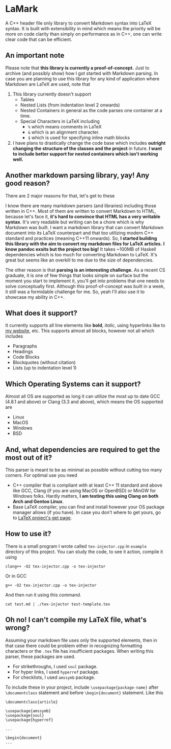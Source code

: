 # LaMark
A C++ header file only library to convert Markdown syntax into LaTeX syntax. It is built with extensibility in mind which means the priority will be more on code clarity than simply on performance as in C++, one can write clear code that can be efficient.

## An important note
Please note that **this library is currently a proof-of-concept.** Just to archive (and possibly show) how I got started with Markdown parsing. In case you are planning to use this library for any kind of application where Markdown are LaTeX are used, note that 
1. This library currently doesn't support
    - Tables
    - Nested Lists (from indentation level 2 onwards)
    - Nested Containers in general as the code parses one container at a time.
    - Special Characters in LaTeX including
        - `%` which means comments in LaTeX 
        - `&` which is an alignment character.
        - `$` which is used for specifying inline math blocks
2. I have plans to drastically change the code base which includes **outright changing the structure of the classes and the project** in future.  **I want to include better support for nested containers which isn't working well.**

## Another markdown parsing library, yay! Any good reason?
There are 2 major reasons for that, let's get to these

I know there are many markdown parsers (and libraries) including those written in C++. Most of them are written to convert Markdown to HTML, because let's face it, **it's hard to convince that HTML has a very writable syntax**. It's very readable but writing can be a chore which is why Markdown was built.
I want a markdown library that can convert Markdown document into its LaTeX counterpart and that too utilizing modern C++ standard and practices (meaning C++11 onwards). So, **I started building this library with the aim to convert my markdown files for LaTeX articles.** 
**I know pandoc exsits but the project too big!** It takes ~100MB of Haskell dependencies which is too much for converting Markdown to LaTeX. It's great but seems like an overkill to me due to the size of dependencies.

The other reason is that **parsing is an interesting challenge.** As a recent CS graduate, it is one of few things that looks simple on surface but the moment you start to implement it, you'll get into problems that one needs to solve conceptually first. Although this proof-of-concept was built in a week, it still was a formidable challenge for me. So, yeah I'll also use it to showcase my ability in C++.

## What does it support?
It currently supports all line elements like **bold**, *italic*, using hyperlinks like to [my website](https://pixeltrik.vercel.app/), etc. 
This supports almost all blocks, however not all which includes

- Paragraphs
- Headings
- Code Blocks
- Blockquotes (without citation)
- Lists (up to indentation level 1)

## Which Operating Systems can it support?
Almost all OS are supported as long it can utilize the most up to date GCC (4.8.1 and above) or Clang (3.3 and above), which means the OS supported are
- Linux
- MacOS
- Windows
- BSD

## And, what dependencies are required to get the most out of it?
This parser is meant to be as minimal as possible without cutting too many corners. For optimal use you need
- C++ compiler that is compliant with at least C++ 11 standard and above like GCC, Clang (if you are using MacOS or OpenBSD) or MinGW for Windows folks. Hardly matters, **I am testing this using Clang on both Arch and Gentoo Linux**.
- Base LaTeX compiler, you can find and install however your OS package manager allows (if you have). In case you don't where to get yours, go to [LaTeX project's get page](https://www.latex-project.org/get/).

## How to use it?
There is a small program I wrote called `tex-injector.cpp` in `example` directory of this project. You can study the code, to see it action, compile it using

```
clang++ -O2 tex-injector.cpp -o tex-injector
```
Or in GCC
```
g++ -O2 tex-injector.cpp -o tex-injector
```

And then run it using this command.
```
cat test.md | ./tex-injector test-template.tex
```

## Oh no! I can't compile my LaTeX file, what's wrong?
Assuming your markdown file uses only the supported elements, then in that case there could be problem either in recognizing formatting characters or the `.tex` file has insufficient packages. When writing this parser, these packages are used.
- For strikethroughs, I used `soul` package.
- For hyper links, I used `hyperref` package.
- For checklists, I used `amssymb` package.

To include these in your project, include `\usepackage{package-name}` after `\documentclass` statement and before `\begin{document}` statement.
Like this
```
\documentclass{article}

\usepackage{amssymb}
\usepackage{soul}
\usepackage{hyperref}

...

\begin{document}
...
```
